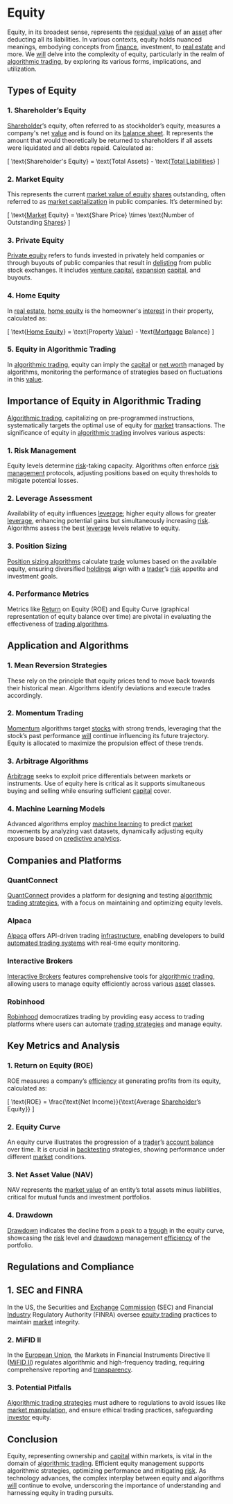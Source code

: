 # Equity

Equity, in its broadest sense, represents the [residual value](../r/residual_value.md) of an [asset](../a/asset.md) after deducting all its liabilities. In various contexts, equity holds nuanced meanings, embodying concepts from [finance](../f/finance.md), investment, to [real estate](../r/real_estate.md) and more. We [will](../w/will.md) delve into the complexity of equity, particularly in the realm of [algorithmic trading](../a/accountability.md), by exploring its various forms, implications, and utilization.

## Types of Equity

### 1. **Shareholder’s Equity**
[Shareholder](../s/shareholder.md)’s equity, often referred to as stockholder’s equity, measures a company's net [value](../v/value.md) and is found on its [balance sheet](../b/balance_sheet.md). It represents the amount that would theoretically be returned to shareholders if all assets were liquidated and all debts repaid. Calculated as:

\[ \text{Shareholder's Equity} = \text{Total Assets} - \text{[Total Liabilities](../t/total_liabilities.md)} \]

### 2. **Market Equity**
This represents the current [market value of equity](../m/market_value_of_equity.md) [shares](../s/shares.md) outstanding, often referred to as [market capitalization](../m/market_capitalization.md) in public companies. It’s determined by:

\[ \text{[Market](../m/market.md) Equity} = \text{Share Price} \times \text{Number of Outstanding [Shares](../s/shares.md)} \]

### 3. **Private Equity**
[Private equity](../p/private_equity.md) refers to funds invested in privately held companies or through buyouts of public companies that result in [delisting](../d/delisting.md) from public stock exchanges. It includes [venture capital](../v/venture_capital.md), [expansion](../e/expansion.md) [capital](../c/capital.md), and buyouts.

### 4. **Home Equity**
In [real estate](../r/real_estate.md), [home equity](../h/home_equity.md) is the homeowner's [interest](../i/interest.md) in their property, calculated as:

\[ \text{[Home Equity](../h/home_equity.md)} = \text{Property [Value](../v/value.md)} - \text{[Mortgage](../m/mortgage.md) Balance} \]

### 5. **Equity in Algorithmic Trading**
In [algorithmic trading](../a/accountability.md), equity can imply the [capital](../c/capital.md) or [net worth](../n/net_worth.md) managed by algorithms, monitoring the performance of strategies based on fluctuations in this [value](../v/value.md).

## Importance of Equity in Algorithmic Trading

[Algorithmic trading](../a/accountability.md), capitalizing on pre-programmed instructions, systematically targets the optimal use of equity for [market](../m/market.md) transactions. The significance of equity in [algorithmic trading](../a/accountability.md) involves various aspects:

### 1. **Risk Management**
Equity levels determine [risk](../r/risk.md)-taking capacity. Algorithms often enforce [risk management](../r/risk_management.md) protocols, adjusting positions based on equity thresholds to mitigate potential losses.

### 2. **Leverage Assessment**
Availability of equity influences [leverage](../l/leverage.md); higher equity allows for greater [leverage](../l/leverage.md), enhancing potential gains but simultaneously increasing [risk](../r/risk.md). Algorithms assess the best [leverage](../l/leverage.md) levels relative to equity.

### 3. **Position Sizing**
[Position sizing algorithms](../p/position_sizing_algorithms.md) calculate [trade](../t/trade.md) volumes based on the available equity, ensuring diversified [holdings](../h/holdings.md) align with a [trader](../t/trader.md)’s [risk](../r/risk.md) appetite and investment goals.

### 4. **Performance Metrics**
Metrics like [Return](../r/return.md) on Equity (ROE) and Equity Curve (graphical representation of equity balance over time) are pivotal in evaluating the effectiveness of [trading algorithms](../t/trading_algorithms.md).

## Application and Algorithms

### 1. **Mean Reversion Strategies**
These rely on the principle that equity prices tend to move back towards their historical mean. Algorithms identify deviations and execute trades accordingly.

### 2. **Momentum Trading**
[Momentum](../m/momentum.md) algorithms target [stocks](../s/stock.md) with strong trends, leveraging that the stock’s past performance [will](../w/will.md) continue influencing its future trajectory. Equity is allocated to maximize the propulsion effect of these trends.

### 3. **Arbitrage Algorithms**
[Arbitrage](../a/arbitrage.md) seeks to exploit price differentials between markets or instruments. Use of equity here is critical as it supports simultaneous buying and selling while ensuring sufficient [capital](../c/capital.md) cover.

### 4. **Machine Learning Models**
Advanced algorithms employ [machine learning](../m/machine_learning.md) to predict [market](../m/market.md) movements by analyzing vast datasets, dynamically adjusting equity exposure based on [predictive analytics](../p/predictive_analytics.md).

## Companies and Platforms

### QuantConnect
[QuantConnect](https://www.quantconnect.com/) provides a platform for designing and testing [algorithmic trading strategies](../a/algorithmic_trading_strategies.md), with a focus on maintaining and optimizing equity levels.

### Alpaca
[Alpaca](https://alpaca.markets/) offers API-driven trading [infrastructure](../i/infrastructure.md), enabling developers to build [automated trading systems](../a/automated_trading_systems.md) with real-time equity monitoring.

### Interactive Brokers
[Interactive Brokers](https://www.interactivebrokers.com/en/home.php) features comprehensive tools for [algorithmic trading](../a/accountability.md), allowing users to manage equity efficiently across various [asset](../a/asset.md) classes.

### Robinhood
[Robinhood](https://robinhood.com/) democratizes trading by providing easy access to trading platforms where users can automate [trading strategies](../t/trading_strategies.md) and manage equity.

## Key Metrics and Analysis

### 1. **Return on Equity (ROE)**
ROE measures a company’s [efficiency](../e/efficiency.md) at generating profits from its equity, calculated as:

\[ \text{ROE} = \frac{\text{Net Income}}{\text{Average [Shareholder](../s/shareholder.md)’s Equity}} \]

### 2. **Equity Curve**
An equity curve illustrates the progression of a [trader](../t/trader.md)’s [account balance](../a/account_balance.md) over time. It is crucial in [backtesting](../b/backtesting.md) strategies, showing performance under different [market](../m/market.md) conditions.

### 3. **Net Asset Value (NAV)**
NAV represents the [market value](../m/market_value.md) of an entity’s total assets minus liabilities, critical for mutual funds and investment portfolios.

### 4. **Drawdown**
[Drawdown](../d/drawdown.md) indicates the decline from a peak to a [trough](../t/trough.md) in the equity curve, showcasing the [risk](../r/risk.md) level and [drawdown](../d/drawdown.md) management [efficiency](../e/efficiency.md) of the portfolio.

## Regulations and Compliance

## 1. **SEC and FINRA**
In the US, the Securities and [Exchange](../e/exchange.md) [Commission](../c/commission.md) (SEC) and Financial [Industry](../i/industry.md) Regulatory Authority (FINRA) oversee [equity trading](../e/equity_trading.md) practices to maintain [market](../m/market.md) integrity.

### 2. **MiFID II**
In the [European Union](../e/european_union_(eu).md), the Markets in Financial Instruments Directive II ([MiFID II](../m/mifid_ii.md)) regulates algorithmic and high-frequency trading, requiring comprehensive reporting and [transparency](../t/transparency.md).

### 3. **Potential Pitfalls**
[Algorithmic trading strategies](../a/algorithmic_trading_strategies.md) must adhere to regulations to avoid issues like [market manipulation](../m/market_manipulation.md), and ensure ethical trading practices, safeguarding [investor](../i/investor.md) equity.

## Conclusion

Equity, representing ownership and [capital](../c/capital.md) within markets, is vital in the domain of [algorithmic trading](../a/accountability.md). Efficient equity management supports algorithmic strategies, optimizing performance and mitigating [risk](../r/risk.md). As technology advances, the complex interplay between equity and algorithms [will](../w/will.md) continue to evolve, underscoring the importance of understanding and harnessing equity in trading pursuits.